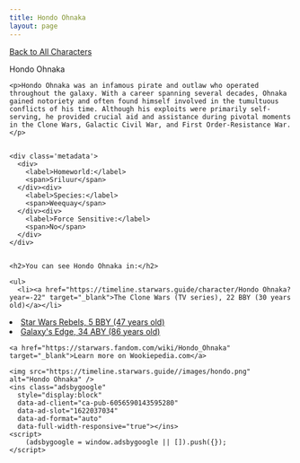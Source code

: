 ```yaml
---
title: Hondo Ohnaka
layout: page
---
```

<a href="/character" class="smaller">Back to All Characters</a>

<div class="container">
  <div class="col-10">
    <p>
    Hondo Ohnaka             
    </p>

    <p>Hondo Ohnaka was an infamous pirate and outlaw who operated throughout the galaxy. With a career spanning several decades, Ohnaka gained notoriety and often found himself involved in the tumultuous conflicts of his time. Although his exploits were primarily self-serving, he provided crucial aid and assistance during pivotal moments in the Clone Wars, Galactic Civil War, and First Order-Resistance War.</p>


    <div class='metadata'>
      <div>
        <label>Homeworld:</label>
        <span>Sriluur</span>
      </div><div>
        <label>Species:</label>
        <span>Weequay</span>
      </div><div>
        <label>Force Sensitive:</label>
        <span>No</span>
      </div>
    </div>


    <h2>You can see Hondo Ohnaka in:</h2>

    <ul>
      <li><a href="https://timeline.starwars.guide/character/Hondo Ohnaka?year=-22" target="_blank">The Clone Wars (TV series), 22 BBY (30 years old)</a></li>
  <li><a href="https://timeline.starwars.guide/character/Hondo Ohnaka?year=-5" target="_blank">Star Wars Rebels, 5 BBY (47 years old)</a></li>
  <li><a href="https://timeline.starwars.guide/character/Hondo Ohnaka?year=34" target="_blank">Galaxy's Edge, 34 ABY (86 years old)</a></li>
    </ul>

    <a href="https://starwars.fandom.com/wiki/Hondo_Ohnaka" target="_blank">Learn more on Wookiepedia.com</a>
  </div>
  <div class="character_image col-2">
    
    <img src="https://timeline.starwars.guide//images/hondo.png" alt="Hondo Ohnaka" />
    <ins class="adsbygoogle"
      style="display:block"
      data-ad-client="ca-pub-6056590143595280"
      data-ad-slot="1622037034"
      data-ad-format="auto"
      data-full-width-responsive="true"></ins>
    <script>
        (adsbygoogle = window.adsbygoogle || []).push({});
    </script>
  </div>
</div>
